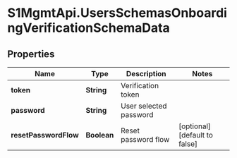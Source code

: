 # S1MgmtApi.UsersSchemasOnboardingVerificationSchemaData

## Properties
Name | Type | Description | Notes
------------ | ------------- | ------------- | -------------
**token** | **String** | Verification token | 
**password** | **String** | User selected password | 
**resetPasswordFlow** | **Boolean** | Reset password flow | [optional] [default to false]


